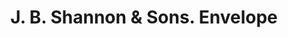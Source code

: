 ---
doi: 10.7916/D8D52024
date_other: '1888'
date_other_textual: '1888'
form: printed ephemera
genre:
- Envelopes
name:
- J. B. Shannon & Sons
object_in_context_url: https://biggert.cul.columbia.edu/items/view/ave_biggert_01416
subject_hierarchical_geographic:
- Philadelphia, Pennsylvania, United States
subject_name:
- J. B. Shannon & Sons
title: J. B. Shannon & Sons. Envelope
sort_title: J. B. Shannon & Sons. Envelope
call_number: ave_biggert_01416
coordinates:
- 40.00944444444445,-75.13333333333334
pid: ave_biggert_01416
identifiers: ave_biggert_01416
canvas_id: ldpd:396677
permalink: "/items/ave_biggert_01416/"
layout: iiif-image-page
---